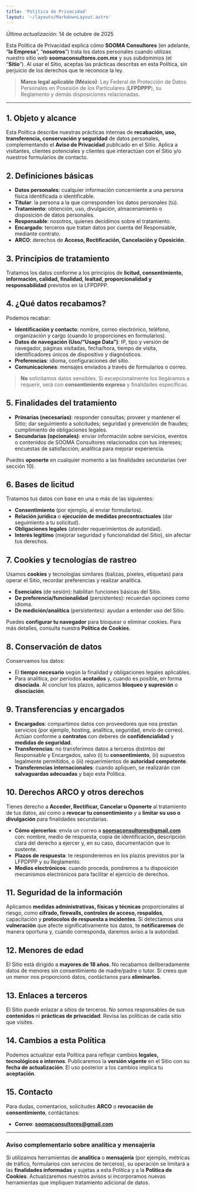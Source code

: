 ```yaml
---
title: 'Política de Privacidad'
layout: '~/layouts/MarkdownLayout.astro'
---
```


_Última actualización_: 14 de octubre de 2025

Esta Política de Privacidad explica cómo **SOOMA Consultores** (en adelante, “**la Empresa**”, “**nosotros**”) trata los datos personales cuando utilizas nuestro sitio web **soomaconsultores.com.mx** y sus subdominios (el “**Sitio**”). Al usar el Sitio, aceptas las prácticas descritas en esta Política, sin perjuicio de los derechos que te reconoce la ley.

> **Marco legal aplicable (México)**: Ley Federal de Protección de Datos Personales en Posesión de los Particulares (**LFPDPPP**), su Reglamento y demás disposiciones relacionadas.

---

## 1. Objeto y alcance
Esta Política describe nuestras prácticas internas de **recabación, uso, transferencia, conservación y seguridad** de datos personales, complementando el **Aviso de Privacidad** publicado en el Sitio. Aplica a visitantes, clientes potenciales y clientes que interactúan con el Sitio y/o nuestros formularios de contacto.

## 2. Definiciones básicas
- **Datos personales**: cualquier información concerniente a una persona física identificada o identificable.
- **Titular**: la persona a la que corresponden los datos personales (tú).
- **Tratamiento**: obtención, uso, divulgación, almacenamiento o disposición de datos personales.
- **Responsable**: nosotros, quienes decidimos sobre el tratamiento.
- **Encargado**: terceros que tratan datos por cuenta del Responsable, mediante contrato.
- **ARCO**: derechos de **Acceso, Rectificación, Cancelación y Oposición**.

## 3. Principios de tratamiento
Tratamos los datos conforme a los principios de **licitud, consentimiento, información, calidad, finalidad, lealtad, proporcionalidad y responsabilidad** previstos en la LFPDPPP.

## 4. ¿Qué datos recabamos?
Podemos recabar:
- **Identificación y contacto**: nombre, correo electrónico, teléfono, organización y cargo (cuando lo proporciones en formularios).
- **Datos de navegación (Uso/“Usage Data”)**: IP, tipo y versión de navegador, páginas visitadas, fecha/hora, tiempo de visita, identificadores únicos de dispositivo y diagnósticos.
- **Preferencias**: idioma, configuraciones del sitio.
- **Comunicaciones**: mensajes enviados a través de formularios o correo.

> **No** solicitamos datos sensibles. Si excepcionalmente los llegáramos a requerir, será con **consentimiento expreso** y finalidades específicas.

## 5. Finalidades del tratamiento
- **Primarias (necesarias)**: responder consultas; proveer y mantener el Sitio; dar seguimiento a solicitudes; seguridad y prevención de fraudes; cumplimiento de obligaciones legales.
- **Secundarias (opcionales)**: enviar información sobre servicios, eventos o contenidos de SOOMA Consultores relacionados con tus intereses; encuestas de satisfacción; analítica para mejorar experiencia.

Puedes **oponerte** en cualquier momento a las finalidades secundarias (ver sección 10).

## 6. Bases de licitud
Tratamos tus datos con base en una o más de las siguientes:
- **Consentimiento** (por ejemplo, al enviar formularios).
- **Relación jurídica** o **ejecución de medidas precontractuales** (dar seguimiento a tu solicitud).
- **Obligaciones legales** (atender requerimientos de autoridad).
- **Interés legítimo** (mejorar seguridad y funcionalidad del Sitio), sin afectar tus derechos.

## 7. Cookies y tecnologías de rastreo
Usamos **cookies** y tecnologías similares (balizas, píxeles, etiquetas) para operar el Sitio, recordar preferencias y realizar analítica.
- **Esenciales** (de sesión): habilitan funciones básicas del Sitio.
- **De preferencia/funcionalidad** (persistentes): recuerdan opciones como idioma.
- **De medición/analítica** (persistentes): ayudan a entender uso del Sitio.

Puedes **configurar tu navegador** para bloquear o eliminar cookies. Para más detalles, consulta nuestra **Política de Cookies**.

## 8. Conservación de datos
Conservamos los datos:
- El **tiempo necesario** según la finalidad y obligaciones legales aplicables.
- Para analítica, por periodos **acotados** y, cuando es posible, en forma **disociada**.
Al concluir los plazos, aplicamos **bloqueo y supresión** o **disociación**.

## 9. Transferencias y encargados
- **Encargados**: compartimos datos con proveedores que nos prestan servicios (por ejemplo, hosting, analítica, seguridad, envío de correo). Actúan conforme a **contratos** con deberes de **confidencialidad** y **medidas de seguridad**.
- **Transferencias**: no transferimos datos a terceros distintos del Responsable y Encargados, salvo (i) tu **consentimiento**, (ii) supuestos legalmente permitidos, o (iii) requerimientos de **autoridad competente**.
- **Transferencias internacionales**: cuando apliquen, se realizarán con **salvaguardas adecuadas** y bajo esta Política.

## 10. Derechos ARCO y otros derechos
Tienes derecho a **Acceder, Rectificar, Cancelar u Oponerte** al tratamiento de tus datos, así como a **revocar tu consentimiento** y a **limitar su uso o divulgación** para finalidades secundarias.
- **Cómo ejercerlos**: envía un correo a **soomaconsultores@gmail.com** con: nombre, medio de respuesta, copia de identificación, descripción clara del derecho a ejercer y, en su caso, documentación que lo sustente.
- **Plazos de respuesta**: te responderemos en los plazos previstos por la LFPDPPP y su Reglamento.
- **Medios electrónicos**: cuando proceda, pondremos a tu disposición mecanismos electrónicos para facilitar el ejercicio de derechos.

## 11. Seguridad de la información
Aplicamos **medidas administrativas, físicas y técnicas** proporcionales al riesgo, como **cifrado, firewalls, controles de acceso, respaldos**, capacitación y **protocolos de respuesta a incidentes**. Si detectamos una **vulneración** que afecte significativamente tus datos, te **notificaremos** de manera oportuna y, cuando corresponda, daremos aviso a la autoridad.

## 12. Menores de edad
El Sitio está dirigido a **mayores de 18 años**. No recabamos deliberadamente datos de menores sin consentimiento de madre/padre o tutor. Si crees que un menor nos proporcionó datos, contáctanos para **eliminarlos**.

## 13. Enlaces a terceros
El Sitio puede enlazar a sitios de terceros. No somos responsables de sus **contenidos** ni **prácticas de privacidad**. Revisa las políticas de cada sitio que visites.

## 14. Cambios a esta Política
Podemos actualizar esta Política para reflejar cambios **legales, tecnológicos o internos**. Publicaremos la **versión vigente** en el Sitio con su **fecha de actualización**. El uso posterior a los cambios implica tu **aceptación**.

## 15. Contacto
Para dudas, comentarios, solicitudes **ARCO** o **revocación de consentimiento**, contáctanos:
- **Correo**: **soomaconsultores@gmail.com**

---

### Aviso complementario sobre analítica y mensajería
Si utilizamos herramientas de **analítica** o **mensajería** (por ejemplo, métricas de tráfico, formularios con servicios de terceros), su operación se limitará a las **finalidades informadas** y sujetas a esta Política y a la **Política de Cookies**. Actualizaremos nuestros avisos si incorporamos nuevas herramientas que impliquen tratamiento adicional de datos.

